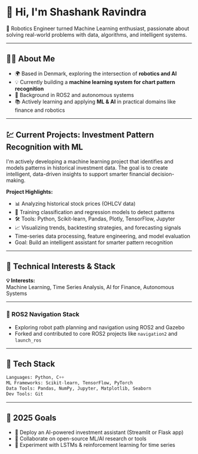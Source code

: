 # 👋 Hi, I'm Shashank Ravindra

🚀 Robotics Engineer turned Machine Learning enthusiast, passionate about solving real-world problems with data, algorithms, and intelligent systems.

---

## 👨‍💻 About Me

- 🌍 Based in Denmark, exploring the intersection of **robotics and AI**
- 💡 Currently building a **machine learning system for chart pattern recognition**
- 🤖 Background in ROS2 and autonomous systems
- 📚 Actively learning and applying **ML & AI** in practical domains like finance and robotics

---

## 💹 Current Projects: Investment Pattern Recognition with ML

I'm actively developing a machine learning project that identifies and models patterns in historical investment data. The goal is to create intelligent, data-driven insights to support smarter financial decision-making.

**Project Highlights:**
- 📊 Analyzing historical stock prices (OHLCV data)
- 🧠 Training classification and regression models to detect patterns
- 🛠️ Tools: Python, Scikit-learn, Pandas, Plotly, TensorFlow, Jupyter
- 📈 Visualizing trends, backtesting strategies, and forecasting signals
- Time-series data processing, feature engineering, and model evaluation
- Goal: Build an intelligent assistant for smarter pattern recognition

---

## 🧠 Technical Interests & Stack

**💡 Interests:**  
Machine Learning, Time Series Analysis, AI for Finance, Autonomous Systems

---

### 🤖 ROS2 Navigation Stack
- Exploring robot path planning and navigation using ROS2 and Gazebo
- Forked and contributed to core ROS2 projects like `navigation2` and `launch_ros`

---
## 🧰 Tech Stack

```python
Languages: Python, C++
ML Frameworks: Scikit-learn, TensorFlow, PyTorch
Data Tools: Pandas, NumPy, Jupyter, Matplotlib, Seaborn
Dev Tools: Git
```

---

## 🧭 2025 Goals

- 🚀 Deploy an AI-powered investment assistant (Streamlit or Flask app)
- 🤝 Collaborate on open-source ML/AI research or tools
- 🧪 Experiment with LSTMs & reinforcement learning for time series


